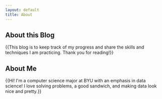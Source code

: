 ```yaml
---
layout: default
title: About 
---
```


## About this Blog

{{This blog is to keep track of my progress and share the skills and techniques I am practicing. Thank you for reading!}}

## About Me

{{Hi! I'm a computer science major at BYU with an emphasis in data science! I love solving problems, a good sandwich, and making data look nice and pretty.}}